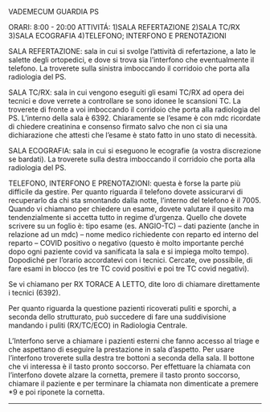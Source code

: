 VADEMECUM GUARDIA PS


ORARI: 8:00 - 20:00
ATTIVITÁ: 
1)SALA REFERTAZIONE
2)SALA TC/RX
3)SALA ECOGRAFIA
4)TELEFONO; INTERFONO E PRENOTAZIONI

SALA REFERTAZIONE: sala in cui si svolge l’attività di refertazione, a lato le salette degli ortopedici, e dove si trova sia l’interfono che eventualmente il telefono. La troverete sulla sinistra imboccando il corridoio che porta alla radiologia del PS.


SALA TC/RX: sala in cui vengono eseguiti gli esami TC/RX ad opera dei tecnici e dove verrete a controllare se sono idonee le scansioni TC. La troverete di fronte a voi imboccando il corridoio che porta alla radiologia del PS. L’interno della sala è 6392. Chiaramente se l’esame è con mdc ricordate di chiedere creatinina e consenso firmato salvo che non ci sia una dichiarazione che attesti che l’esame è stato fatto in uno stato di necessità.

SALA ECOGRAFIA: sala in cui si eseguono le ecografie (a vostra discrezione se bardati). La troverete sulla destra imboccando il corridoio che porta alla radiologia del PS.

TELEFONO, INTERFONO E PRENOTAZIONI: questa è forse la parte più difficile da gestire. 
Per quanto riguarda il telefono dovete assicurarvi di recuperarlo da chi sta smontando dalla notte, l’interno del telefono è il 7005. Quando vi chiamano per chiedere un esame, dovete valutare il quesito ma tendenzialmente si accetta tutto in regime d’urgenza. 
Quello che dovete scrivere su un foglio è: tipo esame (es. ANGIO-TC) – dati paziente (anche in relazione ad un mdc) – nome medico richiedente con reparto ed interno del reparto – COVID positivo o negativo (questo è molto importante perché dopo ogni paziente covid va sanificata la sala e si impiega molto tempo). Dopodiché per l’orario accordatevi con i tecnici. Cercate, ove possibile, di fare esami in blocco (es tre TC covid positivi e poi tre TC covid negativi).

Se vi chiamano per RX TORACE A LETTO, dite loro di chiamare direttamente i tecnici (6392). 

Per quanto riguarda la questione pazienti ricoverati puliti e sporchi, a seconda dello strutturato, può succedere di fare una suddivisione mandando i puliti (RX/TC/ECO) in Radiologia Centrale.

L’Interfono serve a chiamare i pazienti esterni che fanno accesso al triage e che aspettano di eseguire la prestazione in sala d’aspetto. Per usare l’interfono troverete sulla destra tre bottoni a seconda della sala. Il bottone che vi interessa è il tasto pronto soccorso. Per effettuare la chiamata con l’interfono dovete alzare la cornetta, premere il tasto pronto soccorso, chiamare il paziente e per terminare la chiamata non dimenticate a premere *9 e poi riponete la cornetta.



---
